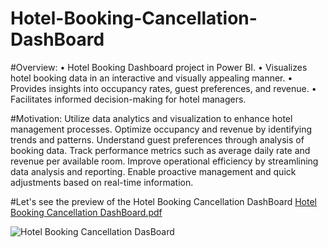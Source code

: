 # Hotel-Booking-Cancellation-DashBoard

#Overview:
• Hotel Booking Dashboard project in Power BI.
• Visualizes hotel booking data in an interactive and visually appealing manner.
• Provides insights into occupancy rates, guest preferences, and revenue.
• Facilitates informed decision-making for hotel managers.

#Motivation:
Utilize data analytics and visualization to enhance hotel management processes.
Optimize occupancy and revenue by identifying trends and patterns.
Understand guest preferences through analysis of booking data.
Track performance metrics such as average daily rate and revenue per available room.
Improve operational efficiency by streamlining data analysis and reporting.
Enable proactive management and quick adjustments based on real-time information.

#Let's see the preview of the Hotel Booking Cancellation DashBoard
[Hotel Booking Cancellation DashBoard.pdf](https://github.com/sajadul-d/Hotel-Booking-Cancellation-DashBoard/files/11557426/Hotel.Booking.Cancellation.DashBoard.pdf)

![Hotel Booking Cancellation DasBoard](https://github.com/sajadul-d/Hotel-Booking-Cancellation-DashBoard/assets/76832635/fa4dcc73-4f18-4d15-a9af-996cc99400ea)
